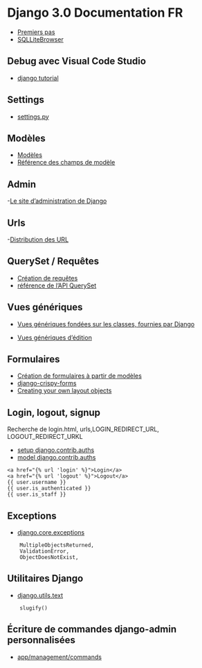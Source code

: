 
# Django 3.0 Documentation FR


- [Premiers pas](https://docs.djangoproject.com/fr/3.0/)
- [SQLLiteBrowser](https://sqlitebrowser.org/)

## Debug avec Visual Code Studio

- [django tutorial](https://code.visualstudio.com/docs/python/tutorial-django)

## Settings

- [settings.py](https://docs.djangoproject.com/fr/3.0/ref/settings/)


## Modèles

- [Modèles](https://docs.djangoproject.com/fr/3.0/topics/db/models/)
- [Référence des champs de modèle](https://docs.djangoproject.com/fr/3.0/ref/models/fields/#module-django.db.models.fields)


## Admin

-[Le site d’administration de Django](https://docs.djangoproject.com/fr/3.0/ref/contrib/admin/)

## Urls

-[Distribution des URL](https://docs.djangoproject.com/fr/3.0/topics/http/urls/)


## QuerySet / Requêtes

- [Création de requêtes](https://docs.djangoproject.com/fr/3.0/topics/db/queries/)
- [référence de l’API QuerySet](https://docs.djangoproject.com/fr/3.0/ref/models/querysets/)

## Vues génériques 

- [Vues génériques fondées sur les classes, fournies par Django](https://docs.djangoproject.com/fr/3.0/topics/class-based-views/generic-display/)

- [Vues génériques d’édition](https://docs.djangoproject.com/fr/3.0/ref/class-based-views/generic-editing/)


## Formulaires

- [Création de formulaires à partir de modèles](https://docs.djangoproject.com/fr/3.0/topics/forms/modelforms/)
- [django-crispy-forms](https://django-crispy-forms.readthedocs.io/en/latest/install.html#installing-django-crispy-forms)
- [Creating your own layout objects](https://django-crispy-forms.readthedocs.io/en/latest/layouts.html#creating-your-own-layout-objects)

## Login, logout, signup

Recherche de login.html, urls,LOGIN_REDIRECT_URL, LOGOUT_REDIRECT_URKL

- [setup django.contrib.auths](https://docs.djangoproject.com/fr/3.0/topics/auth/default/)
- [model django.contrib.auths](https://docs.djangoproject.com/fr/3.0/ref/contrib/auth/)

```
<a href="{% url 'login' %}">Login</a>
<a href="{% url 'logout' %}">Logout</a>
{{ user.username }}
{{ user.is_authenticated }}
{{ user.is_staff }}
```

## Exceptions

- [django.core.exceptions](https://docs.djangoproject.com/fr/3.0/ref/exceptions/)

```
    MultipleObjectsReturned,
    ValidationError,
    ObjectDoesNotExist,
```

## Utilitaires Django

- [django.utils.text](https://docs.djangoproject.com/fr/3.0/ref/utils/)

```
    slugify()
```

## Écriture de commandes django-admin personnalisées

- [app/management/commands](https://docs.djangoproject.com/fr/3.0/howto/custom-management-commands/)